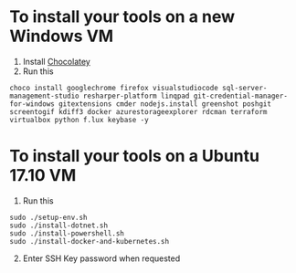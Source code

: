# To install your tools on a new Windows VM
1. Install [Chocolatey](https://chocolatey.org/)
1. Run this
```
choco install googlechrome firefox visualstudiocode sql-server-management-studio resharper-platform linqpad git-credential-manager-for-windows gitextensions cmder nodejs.install greenshot poshgit screentogif kdiff3 docker azurestorageexplorer rdcman terraform virtualbox python f.lux keybase -y
```

# To install your tools on a Ubuntu 17.10 VM
1. Run this
```
sudo ./setup-env.sh
sudo ./install-dotnet.sh
sudo ./install-powershell.sh
sudo ./install-docker-and-kubernetes.sh
```
2. Enter SSH Key password when requested
